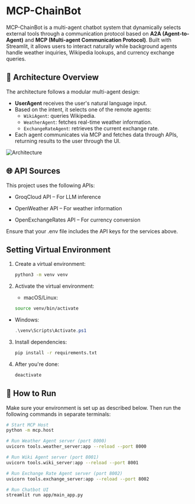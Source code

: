 # MCP-ChainBot

MCP-ChainBot is a multi-agent chatbot system that dynamically selects external tools through a communication protocol based on **A2A (Agent-to-Agent)** and **MCP (Multi-agent Communication Protocol)**. Built with Streamlit, it allows users to interact naturally while background agents handle weather inquiries, Wikipedia lookups, and currency exchange queries.

## 🧠 Architecture Overview

The architecture follows a modular multi-agent design:

- **UserAgent** receives the user's natural language input.
- Based on the intent, it selects one of the remote agents:
  - `WikiAgent`: queries Wikipedia.
  - `WeatherAgent`: fetches real-time weather information.
  - `ExchangeRateAgent`: retrieves the current exchange rate.
- Each agent communicates via MCP and fetches data through APIs, returning results to the user through the UI.

![Architecture](https://github.com/user-attachments/assets/e0393f5f-76f0-443f-8993-263a7d168fad)

## 🌐 API Sources
This project uses the following APIs:

- GroqCloud API – For LLM inference

- OpenWeather API – For weather information

- OpenExchangeRates API – For currency conversion

Ensure that your .env file includes the API keys for the services above.

## Setting Virtual Environment
1. Create a virtual environment:
    ```bash
    python3 -m venv venv
    ```

2. Activate the virtual environment:
    - macOS/Linux:
    ```bash
    source venv/bin/activate
    ```

- Windows:
    ```powershell
    .\venv\Scripts\Activate.ps1
    ```

3. Install dependencies:
    ```bash
    pip install -r requirements.txt
    ```

4. After you're done:
    ```bash
    deactivate
    ```
## 🚀 How to Run

Make sure your environment is set up as described below. Then run the following commands in separate terminals:

```bash
# Start MCP Host
python -m mcp.host

# Run Weather Agent server (port 8000)
uvicorn tools.weather_server:app --reload --port 8000

# Run Wiki Agent server (port 8001)
uvicorn tools.wiki_server:app --reload --port 8001

# Run Exchange Rate Agent server (port 8002)
uvicorn tools.exchange_server:app --reload --port 8002

# Run Chatbot UI
streamlit run app/main_app.py
```
